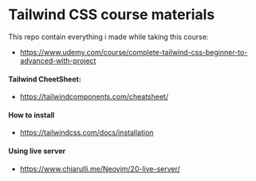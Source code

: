 # Tailwind CSS course materials
This repo contain everything i made while taking this course: 
- https://www.udemy.com/course/complete-tailwind-css-beginner-to-advanced-with-project

#### Tailwind CheetSheet:
- https://tailwindcomponents.com/cheatsheet/

#### How to install 
- https://tailwindcss.com/docs/installation

#### Using live server 
- https://www.chiarulli.me/Neovim/20-live-server/
